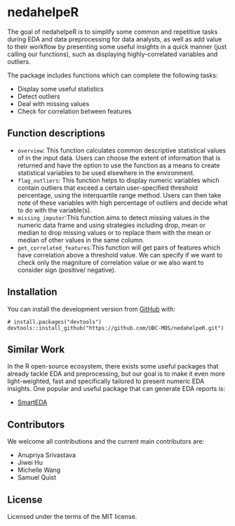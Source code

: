 
<!-- README.md is generated from README.Rmd. Please edit that file -->

# nedahelpeR

<!-- badges: start -->
<!-- badges: end -->

The goal of nedahelpeR is to simplify some common and repetitive tasks
during EDA and data preprocessing for data analysts, as well as add
value to their workflow by presenting some useful insights in a quick
manner (just calling our functions), such as displaying
highly-correlated variables and outliers.

The package includes functions which can complete the following tasks:

-   Display some useful statistics
-   Detect outliers
-   Deal with missing values
-   Check for correlation between features

## Function descriptions

-   `overview`: This function calculates common descriptive statistical
    values of in the input data. Users can choose the extent of
    information that is returned and have the option to use the function
    as a means to create statistical variables to be used elsewhere in
    the environment.
-   `flag_outliers`: This function helps to display numeric variables
    which contain outliers that exceed a certain user-specified
    threshold percentage, using the interquartile range method. Users
    can then take note of these variables with high percentage of
    outliers and decide what to do with the variable(s).
-   `missing_imputer`:This function aims to detect missing values in the
    numeric data frame and using strategies including drop, mean or
    median to drop missing values or to replace them with the mean or
    median of other values in the same column.
-   `get_correlated_features`:This function will get pairs of features
    which have correlation above a threshold value. We can specify if we
    want to check only the magniture of correlation value or we also
    want to consider sign (positive/ negative).

## Installation

You can install the development version from
[GitHub](https://github.com/) with:

    # install.packages("devtools")
    devtools::install_github("https://github.com/UBC-MDS/nedahelpeR.git")

## Similar Work

In the R open-source ecosystem, there exists some useful packages that
already tackle EDA and preprocessing, but our goal is to make it even
more light-weighted, fast and specifically tailored to present numeric
EDA insights. One popular and useful package that can generate EDA
reports is:

-   [SmartEDA](https://cran.r-project.org/web/packages/SmartEDA/vignettes/SmartEDA.html)

## Contributors

We welcome all contributions and the current main contributors are:

-   Anupriya Srivastava
-   Jiwei Hu
-   Michelle Wang
-   Samuel Quist

## License

Licensed under the terms of the MIT license.
